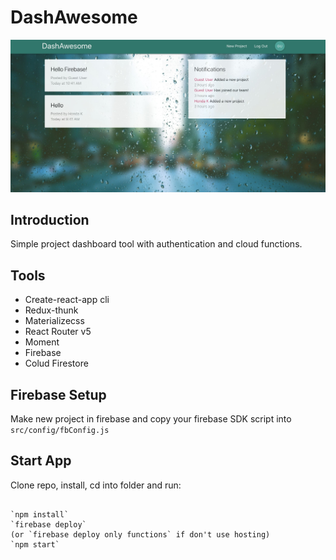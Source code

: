 # DashAwesome

![React_preview](./public/img/ScreenShot.jpg)

## Introduction

Simple project dashboard tool with authentication and cloud functions.

## Tools

- Create-react-app cli
- Redux-thunk
- Materializecss
- React Router v5
- Moment
- Firebase
- Colud Firestore

## Firebase Setup
Make new project in firebase and copy your firebase SDK script into `src/config/fbConfig.js`

## Start App

Clone repo, install, cd into folder and run:

```

`npm install`
`firebase deploy`
(or `firebase deploy only functions` if don't use hosting)
`npm start`
```
